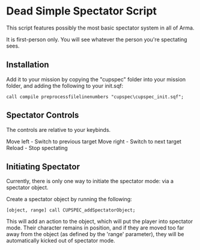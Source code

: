 # Dead Simple Spectator Script

This script features possibly the most basic spectator system in all of Arma. 

It is first-person only. You will see whatever the person you're spectating sees. 

## Installation

Add it to your mission by copying the "cupspec" folder into your mission folder, and adding the following to your init.sqf:

`call compile preprocessfilelinenumbers "cupspec\cupspec_init.sqf";`

## Spectator Controls

The controls are relative to your keybinds. 

Move left - Switch to previous target
Move right - Switch to next target
Reload - Stop spectating

## Initiating Spectator

Currently, there is only one way to initiate the spectator mode: via a spectator object. 

Create a spectator object by running the following:

`[object, range] call CUPSPEC_addSpectatorObject;`

This will add an action to the object, which will put the player into spectator mode. Their character remains in position, and if they are moved too far away from the object (as defined by the 'range' parameter), they will be automatically kicked out of spectator mode. 